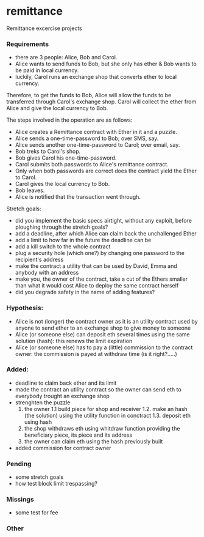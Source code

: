 # remittance
Remittance excercise projects

### Requirements

- there are 3 people: Alice, Bob and Carol.
- Alice wants to send funds to Bob, but she only has ether & Bob wants to be paid in local currency.
- luckily, Carol runs an exchange shop that converts ether to local currency.

Therefore, to get the funds to Bob, Alice will allow the funds to be transferred through Carol's exchange shop. Carol will collect the ether from Alice and give the local currency to Bob.

The steps involved in the operation are as follows:

- Alice creates a Remittance contract with Ether in it and a puzzle.
- Alice sends a one-time-password to Bob; over SMS, say.
- Alice sends another one-time-password to Carol; over email, say.
- Bob treks to Carol's shop.
- Bob gives Carol his one-time-password.
- Carol submits both passwords to Alice's remittance contract.
- Only when both passwords are correct does the contract yield the Ether to Carol.
- Carol gives the local currency to Bob.
- Bob leaves.
- Alice is notified that the transaction went through.

Stretch goals:

- did you implement the basic specs airtight, without any exploit, before ploughing through the stretch goals?
- add a deadline, after which Alice can claim back the unchallenged Ether
- add a limit to how far in the future the deadline can be
- add a kill switch to the whole contract
- plug a security hole (which one?) by changing one password to the recipient's address
- make the contract a utility that can be used by David, Emma and anybody with an address
- make you, the owner of the contract, take a cut of the Ethers smaller than what it would cost Alice to deploy the same contract herself
- did you degrade safety in the name of adding features?

### Hypothesis:
- Alice is not (longer) the contract owner as it is an utility contract used by anyone to send ether
    to an exchange shop to give money to someone
- Alice (or someone else) can deposit eth several times using the same solution (hash): this renews 
    the limit expiration 
- Alice (or someone else) has to pay a (little) commission to the contract owner: the commission is payed
    at withdraw time (is it right?.....)

### Added:
- deadline to claim back ether and its limit
- made the contract an utility contract so the owner can send eth to everybody trought an exchange shop
- strenghten the puzzle
    1. the owner 
        1.1 build piece for shop and receiver 
        1.2. make an hash (the solution) using the utility function in conctract
        1.3. deposit eth using hash
    2. the shop withdraws eth using whitdraw function providing the beneficiary piece, its piece and its address  
    3. the owner can claim eth using the hash previously built 
- added commission for contract owner

### Pending
- some stretch goals
- how test block limit trespassing?

### Missings 
- some test for fee

### Other
